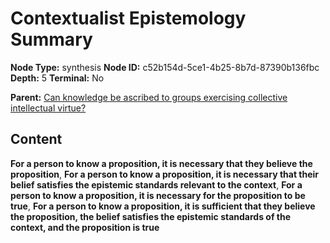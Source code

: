 # Contextualist Epistemology Summary

**Node Type:** synthesis
**Node ID:** c52b154d-5ce1-4b25-8b7d-87390b136fbc
**Depth:** 5
**Terminal:** No

**Parent:** [Can knowledge be ascribed to groups exercising collective intellectual virtue?](can-knowledge-be-ascribed-to-groups-exercising-collective-intellectual-virtue-antithesis-de746669-cdca-4f2f-8dc5-c002ad16d519.md)

## Content

**For a person to know a proposition, it is necessary that they believe the proposition**, **For a person to know a proposition, it is necessary that their belief satisfies the epistemic standards relevant to the context**, **For a person to know a proposition, it is necessary for the proposition to be true**, **For a person to know a proposition, it is sufficient that they believe the proposition, the belief satisfies the epistemic standards of the context, and the proposition is true**
